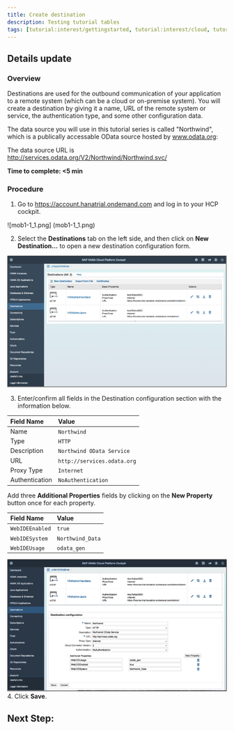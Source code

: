 ```yaml
---
title: Create destination
description: Testing tutorial tables
tags: [tutorial:interest/gettingstarted, tutorial:interest/cloud, tutorial:product/hcp, tutorial:technology/java]
---
```


## Details update

### Overview
Destinations are used for the outbound communication of your application to a remote system (which can be a cloud or on-premise system). You will create a destination by giving it a name, URL of the remote system or service, the authentication type, and some other configuration data.

The data source you will use in this tutorial series is called "Northwind", which is a publically accessable OData source hosted by www.odata.org:

The data source URL is <http://services.odata.org/V2/Northwind/Northwind.svc/>

**Time to complete: <5 min**

### Procedure

1. Go to <https://account.hanatrial.ondemand.com> and log in to your HCP cockpit.

 ![mob1-1_1.png] (mob1-1_1.png)

2. Select the **Destinations** tab on the left side, and then click on **New Destination…** to open a new destination configuration form.

 ![mob1.png](mob1-1_2.png)
 
3. Enter/confirm all fields in the Destination configuration section with the information below.

Field Name     | Value
:------------- | :-------------
Name           | `Northwind`
Type           | `HTTP`
Description    | `Northwind OData Service`
URL            | `http://services.odata.org`
Proxy Type     | `Internet`
Authentication | `NoAuthentication`

Add three **Additional Properties** fields by clicking on the **New Property** button once for each property.

Field Name     | Value
:------------- | :-------------
`WebIDEEnabled`  | `true`
`WebIDESystem`   | `Northwind_Data`
`WebIDEUsage`    | `odata_gen`

  ![mob1-1_3.png](mob1-1_3.png)
4. Click **Save**.

## Next Step:
